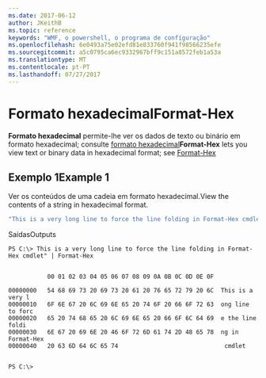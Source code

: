 ```yaml
---
ms.date: 2017-06-12
author: JKeithB
ms.topic: reference
keywords: "WMF, o powershell, o programa de configuração"
ms.openlocfilehash: 6e0493a75e02efd81e833760f941f98566235efe
ms.sourcegitcommit: a5c0795ca6ec9332967bff9c151a8572feb1a53a
ms.translationtype: MT
ms.contentlocale: pt-PT
ms.lasthandoff: 07/27/2017
---
```

# <a name="format-hex"></a><span data-ttu-id="ceeac-102">Formato hexadecimal</span><span class="sxs-lookup"><span data-stu-id="ceeac-102">Format-Hex</span></span>
<span data-ttu-id="ceeac-103">**Formato hexadecimal** permite-lhe ver os dados de texto ou binário em formato hexadecimal; consulte [formato hexadecimal](https://msdn.microsoft.com/en-us/powershell/reference/5.1/microsoft.powershell.utility/format-hex)</span><span class="sxs-lookup"><span data-stu-id="ceeac-103">**Format-Hex** lets you view text or binary data in hexadecimal format; see [Format-Hex](https://msdn.microsoft.com/en-us/powershell/reference/5.1/microsoft.powershell.utility/format-hex)</span></span>

## <a name="example-1"></a><span data-ttu-id="ceeac-104">Exemplo 1</span><span class="sxs-lookup"><span data-stu-id="ceeac-104">Example 1</span></span>
<span data-ttu-id="ceeac-105">Ver os conteúdos de uma cadeia em formato hexadecimal.</span><span class="sxs-lookup"><span data-stu-id="ceeac-105">View the contents of a string in hexadecimal format.</span></span>

```powershell
"This is a very long line to force the line folding in Format-Hex cmdlet" | Format-Hex
```

<span data-ttu-id="ceeac-106">Saídas</span><span class="sxs-lookup"><span data-stu-id="ceeac-106">Outputs</span></span>
```
PS C:\> This is a very long line to force the line folding in Format-Hex cmdlet" | Format-Hex


           00 01 02 03 04 05 06 07 08 09 0A 0B 0C 0D 0E 0F

00000000   54 68 69 73 20 69 73 20 61 20 76 65 72 79 20 6C  This is a very l
00000010   6F 6E 67 20 6C 69 6E 65 20 74 6F 20 66 6F 72 63  ong line to forc
00000020   65 20 74 68 65 20 6C 69 6E 65 20 66 6F 6C 64 69  e the line foldi
00000030   6E 67 20 69 6E 20 46 6F 72 6D 61 74 2D 48 65 78  ng in Format-Hex
00000040   20 63 6D 64 6C 65 74                              cmdlet         


PS C:\>
```

